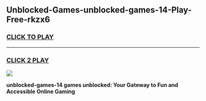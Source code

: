 
## Unblocked-Games-unblocked-games-14-Play-Free-rkzx6
<h3>
<a href="https://premium76.site?title=unblocked-games-14&ref=17A">CLICK TO PLAY</a></h3>
<hr>

<h3>
<a href="https://premium76.site?title=unblocked-games-14&ref=17A">CLICK 2 PLAY</a>
  
</h3>

<a href="https://premium76.site?title=unblocked-games-14&ref=17A"><img src="https://clearcache.store/games.png"></a>


**unblocked-games-14 games unblocked: Your Gateway to Fun and Accessible Online Gaming**
